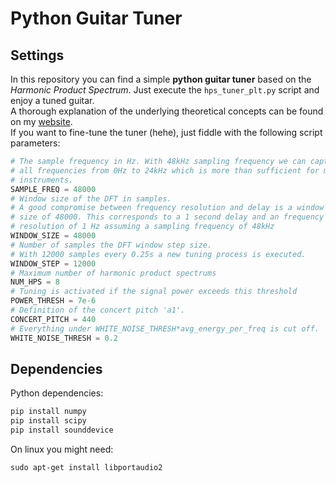 # Python Guitar Tuner
## Settings
In this repository you can find a simple __python guitar tuner__ based on the _Harmonic Product Spectrum_.
Just execute the `hps_tuner_plt.py` script and enjoy a tuned guitar. \
A thorough explanation of the underlying theoretical concepts can be found on my [website](https://www.chciken.com/digital/signal/processing/2020/05/13/guitar-tuner.html). \
If you want to fine-tune the tuner (hehe), just fiddle with the following script parameters:
``` python
# The sample frequency in Hz. With 48kHz sampling frequency we can capture
# all frequencies from 0Hz to 24kHz which is more than sufficient for most
# instruments.
SAMPLE_FREQ = 48000
# Window size of the DFT in samples.
# A good compromise between frequency resolution and delay is a window
# size of 48000. This corresponds to a 1 second delay and an frequency
# resolution of 1 Hz assuming a sampling frequency of 48kHz
WINDOW_SIZE = 48000
# Number of samples the DFT window step size.
# With 12000 samples every 0.25s a new tuning process is executed.
WINDOW_STEP = 12000
# Maximum number of harmonic product spectrums
NUM_HPS = 8
# Tuning is activated if the signal power exceeds this threshold
POWER_THRESH = 7e-6
# Definition of the concert pitch 'a1'.
CONCERT_PITCH = 440
# Everything under WHITE_NOISE_THRESH*avg_energy_per_freq is cut off.
WHITE_NOISE_THRESH = 0.2
```
## Dependencies
Python dependencies:
```bash 
pip install numpy
pip install scipy
pip install sounddevice
```
On linux you might need:
```
sudo apt-get install libportaudio2
```